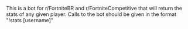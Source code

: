 This is a bot for r/FortniteBR and r/FortniteCompetitive that will return the stats of any given player. 
Calls to the bot should be given in the format "!stats [username]" 

